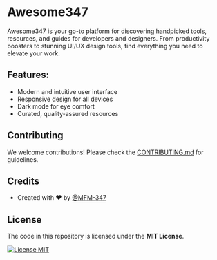 # Awesome347

Awesome347 is your go-to platform for discovering handpicked tools, resources, and guides for developers and designers. From productivity boosters to stunning UI/UX design tools, find everything you need to elevate your work.

## Features:

- Modern and intuitive user interface
- Responsive design for all devices
- Dark mode for eye comfort
- Curated, quality-assured resources

## Contributing

We welcome contributions! Please check the [CONTRIBUTING.md](https://github.com/MFM-347/Awesome/blob/main/CONTRIBUTING.md) for guidelines.

## Credits

- Created with ❤️ by [@MFM-347](https://github.com/mfm-347)

## License

The code in this repository is licensed under the **MIT License**.

[![License MIT](https://img.shields.io/badge/License-MIT-green.svg)](https://opensource.org/licenses/MIT)
